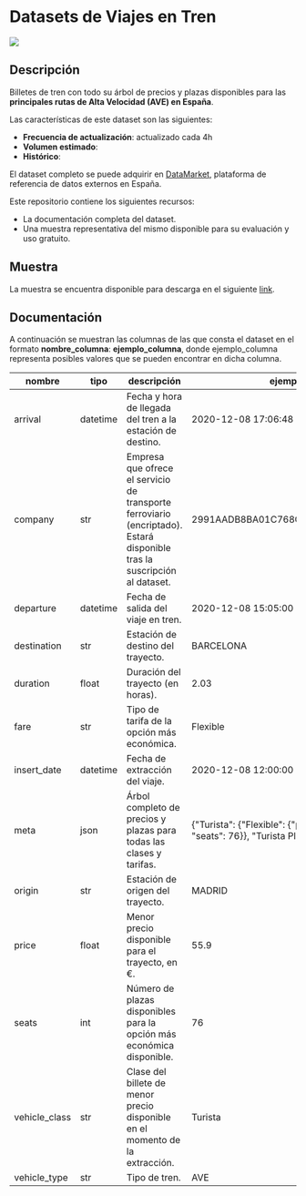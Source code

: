 # Datasets de Viajes en Tren

<a href="https://datamarket.es">
  <img src="https://datamarket.es/static/core/img/banners/viajes-en-tren-banner.png">
</a>

## Descripción

Billetes de tren con todo su árbol de precios y plazas disponibles para las __principales rutas de Alta Velocidad (AVE) en España__. 

Las características de este dataset son las siguientes:

* __Frecuencia de actualización__: actualizado cada 4h
* __Volumen estimado__: 
* __Histórico__: 

El dataset completo se puede adquirir en [DataMarket](https://datamarket.es/#viajes-en-tren-dataset), plataforma de referencia de datos externos en España. 

Este repositorio contiene los siguientes recursos:

* La documentación completa del dataset.
* Una muestra representativa del mismo disponible para su evaluación y uso gratuito.

## Muestra

La muestra se encuentra disponible para descarga en el siguiente [link](https://github.com/Data-Market/viajes-en-tren/blob/main/viajes-en-tren-sample.csv).

## Documentación

A continuación se muestran las columnas de las que consta el dataset en el formato __nombre_columna__: __ejemplo_columna__, donde ejemplo_columna representa posibles valores que se pueden encontrar en dicha columna.

| nombre | tipo | descripción | ejemplo |
|--------|------|-------------|---------|
| arrival | datetime | Fecha y hora de llegada del tren a la estación de destino. | 2020-12-08 17:06:48 |
| company | str | Empresa que ofrece el servicio de transporte ferroviario (encriptado). Estará disponible tras la suscripción al dataset. | 2991AADB8BA01C768CFFE9329B46049A |
| departure | datetime | Fecha de salida del viaje en tren. | 2020-12-08 15:05:00 |
| destination | str | Estación de destino del trayecto. | BARCELONA |
| duration | float | Duración del trayecto (en horas). | 2.03 |
| fare | str | Tipo de tarifa de la opción más económica. | Flexible |
| insert_date | datetime | Fecha de extracción del viaje. | 2020-12-08 12:00:00 |
| meta | json | Árbol completo de precios y plazas para todas las clases y tarifas. | {"Turista": {"Flexible": {"price": 55.9, "seats": 76}}, "Turista Plus": ...}} |
| origin | str | Estación de origen del trayecto. | MADRID |
| price | float | Menor precio disponible para el trayecto, en €. | 55.9 |
| seats | int | Número de plazas disponibles para la opción más económica disponible. | 76 |
| vehicle_class | str | Clase del billete de menor precio disponible en el momento de la extracción. | Turista |
| vehicle_type | str | Tipo de tren. | AVE |

